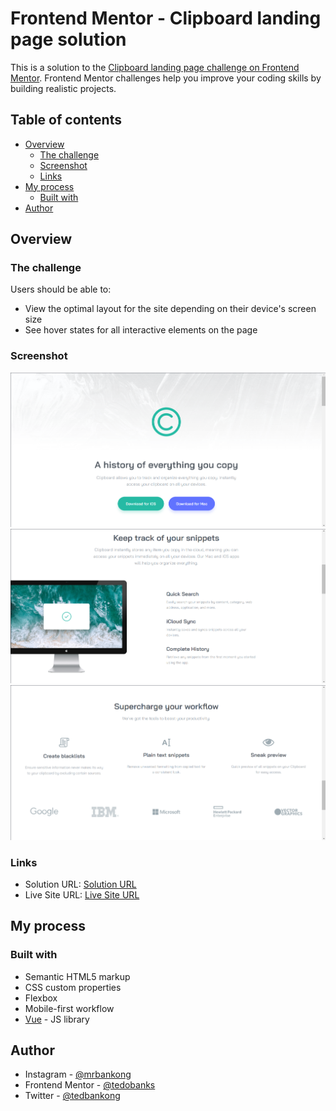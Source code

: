 # Frontend Mentor - Clipboard landing page solution

This is a solution to the [Clipboard landing page challenge on Frontend Mentor](https://www.frontendmentor.io/challenges/clipboard-landing-page-5cc9bccd6c4c91111378ecb9). Frontend Mentor challenges help you improve your coding skills by building realistic projects. 

## Table of contents

- [Overview](#overview)
  - [The challenge](#the-challenge)
  - [Screenshot](#screenshot)
  - [Links](#links)
- [My process](#my-process)
  - [Built with](#built-with)
- [Author](#author)

## Overview

### The challenge

Users should be able to:

- View the optimal layout for the site depending on their device's screen size
- See hover states for all interactive elements on the page

### Screenshot

![](screenshot-1.png)
![](screenshot-2.png)
![](screenshot-3.png)

### Links

- Solution URL: [Solution URL](https://www.frontendmentor.io/solutions/clipboard-landing-page-built-with-vuejs-5yC8w5Wllj)
- Live Site URL: [Live Site URL](https://clipboard-landing-page-k23m7avzv-ted-bankongs-projects.vercel.app)

## My process

### Built with

- Semantic HTML5 markup
- CSS custom properties
- Flexbox
- Mobile-first workflow
- [Vue](https://vuejs.org) - JS library

## Author

- Instagram - [@mrbankong](https://www.instagram.com/mrbankong)
- Frontend Mentor - [@tedobanks](https://www.frontendmentor.io/profile/tedobanks)
- Twitter - [@tedbankong](https://www.twitter.com/tedbankong)
